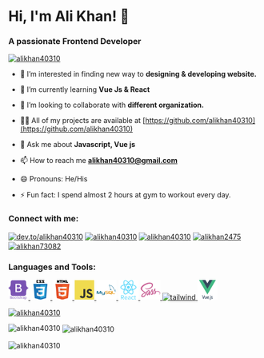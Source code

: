 


<h1>Hi, I'm Ali Khan! 👋</h1>
<h3>A passionate Frontend Developer</h3>



<p align="left"> <a href="https://twitter.com/alikhan40310" target="blank"><img src="https://img.shields.io/twitter/follow/alikhan40310?logo=twitter&style=for-the-badge" alt="alikhan40310" /></a> </p>

- 👀 I’m interested in finding new way to **designing & developing website.**

- 🌱 I’m currently learning **Vue Js & React**

- 🤝 I’m looking to collaborate with **different organization.**

- 👨‍💻 All of my projects are available at [https://github.com/alikhan40310](https://github.com/alikhan40310)

- 💬 Ask me about **Javascript, Vue js**

- 📫 How to reach me **alikhan40310@gmail.com**

- 😄 Pronouns: He/His

- ⚡ Fun fact: I spend almost 2 hours at gym to workout every day.

<h3 align="left">Connect with me:</h3>
<p align="left">
<a href="https://dev.to/dev.to/alikhan40310" target="blank"><img align="center" src="https://raw.githubusercontent.com/rahuldkjain/github-profile-readme-generator/master/src/images/icons/Social/devto.svg" alt="dev.to/alikhan40310" height="30" width="40" /></a>
<a href="https://twitter.com/alikhan40310" target="blank"><img align="center" src="https://raw.githubusercontent.com/rahuldkjain/github-profile-readme-generator/master/src/images/icons/Social/twitter.svg" alt="alikhan40310" height="30" width="40" /></a>
<a href="https://linkedin.com/in/alikhan40310" target="blank"><img align="center" src="https://raw.githubusercontent.com/rahuldkjain/github-profile-readme-generator/master/src/images/icons/Social/linked-in-alt.svg" alt="alikhan40310" height="30" width="40" /></a>
<a href="https://fb.com/alikhan2475" target="blank"><img align="center" src="https://raw.githubusercontent.com/rahuldkjain/github-profile-readme-generator/master/src/images/icons/Social/facebook.svg" alt="alikhan2475" height="30" width="40" /></a>
<a href="https://instagram.com/alikhan73082" target="blank"><img align="center" src="https://raw.githubusercontent.com/rahuldkjain/github-profile-readme-generator/master/src/images/icons/Social/instagram.svg" alt="alikhan73082" height="30" width="40" /></a>
</p>

<h3 align="left">Languages and Tools:</h3>
<p align="left"> <a href="https://getbootstrap.com" target="_blank" rel="noreferrer"> <img src="https://raw.githubusercontent.com/devicons/devicon/master/icons/bootstrap/bootstrap-plain-wordmark.svg" alt="bootstrap" width="40" height="40"/> </a> <a href="https://www.w3schools.com/css/" target="_blank" rel="noreferrer"> <img src="https://raw.githubusercontent.com/devicons/devicon/master/icons/css3/css3-original-wordmark.svg" alt="css3" width="40" height="40"/> </a> <a href="https://www.w3.org/html/" target="_blank" rel="noreferrer"> <img src="https://raw.githubusercontent.com/devicons/devicon/master/icons/html5/html5-original-wordmark.svg" alt="html5" width="40" height="40"/> </a> <a href="https://developer.mozilla.org/en-US/docs/Web/JavaScript" target="_blank" rel="noreferrer"> <img src="https://raw.githubusercontent.com/devicons/devicon/master/icons/javascript/javascript-original.svg" alt="javascript" width="40" height="40"/> </a> <a href="https://www.mysql.com/" target="_blank" rel="noreferrer"> <img src="https://raw.githubusercontent.com/devicons/devicon/master/icons/mysql/mysql-original-wordmark.svg" alt="mysql" width="40" height="40"/> </a> <a href="https://reactjs.org/" target="_blank" rel="noreferrer"> <img src="https://raw.githubusercontent.com/devicons/devicon/master/icons/react/react-original-wordmark.svg" alt="react" width="40" height="40"/> </a> <a href="https://sass-lang.com" target="_blank" rel="noreferrer"> <img src="https://raw.githubusercontent.com/devicons/devicon/master/icons/sass/sass-original.svg" alt="sass" width="40" height="40"/> </a> <a href="https://tailwindcss.com/" target="_blank" rel="noreferrer"> <img src="https://www.vectorlogo.zone/logos/tailwindcss/tailwindcss-icon.svg" alt="tailwind" width="40" height="40"/> </a> <a href="https://vuejs.org/" target="_blank" rel="noreferrer"> <img src="https://raw.githubusercontent.com/devicons/devicon/master/icons/vuejs/vuejs-original-wordmark.svg" alt="vuejs" width="40" height="40"/> </a> </p>

<p align="left"> <a href="https://github.com/ryo-ma/github-profile-trophy"><img src="https://github-profile-trophy.vercel.app/?username=alikhan40310" alt="alikhan40310" /></a> </p>

<p><img align="left" src="https://github-readme-stats.vercel.app/api/top-langs?username=alikhan40310&show_icons=true&locale=en&layout=compact" alt="alikhan40310" /></p>

<p>&nbsp;<img align="center" src="https://github-readme-stats.vercel.app/api?username=alikhan40310&show_icons=true&locale=en" alt="alikhan40310" /></p>

<p><img align="center" src="https://github-readme-streak-stats.herokuapp.com/?user=alikhan40310&" alt="alikhan40310" /></p>
